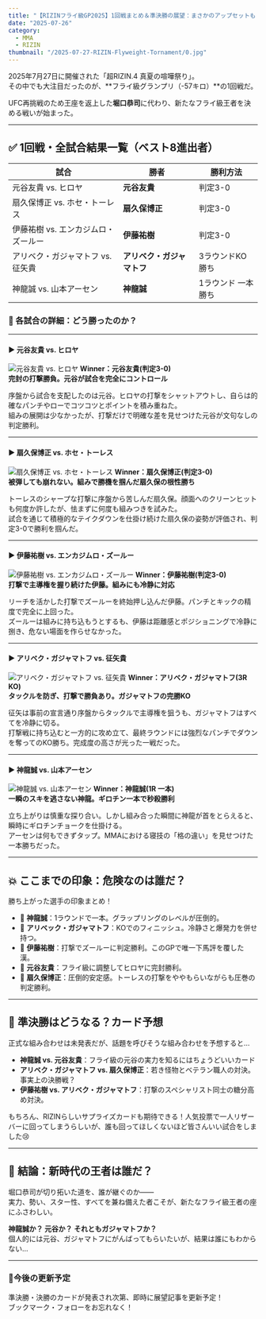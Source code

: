 ```yaml
---
title: "【RIZINフライ級GP2025】1回戦まとめ＆準決勝の展望：まさかのアップセットも！誰が新王者の座に近いのか？"
date: "2025-07-26"
category:
  - MMA
  - RIZIN
thumbnail: "/2025-07-27-RIZIN-Flyweight-Tornament/0.jpg"
---
```


2025年7月27日に開催された「超RIZIN.4 真夏の喧嘩祭り」。  
その中でも大注目だったのが、**フライ級グランプリ（-57キロ）**の1回戦だ。

UFC再挑戦のため王座を返上した**堀口恭司**に代わり、新たなフライ級王者を決める戦いが始まった。

---

## ✅ 1回戦・全試合結果一覧（ベスト8進出者）

| 試合 | 勝者 | 勝利方法 |
|------|------|-----------|
| 元谷友貴 vs. ヒロヤ | **元谷友貴** | 判定3-0 |
| 扇久保博正 vs. ホセ・トーレス | **扇久保博正** | 判定3-0 |
| 伊藤祐樹 vs. エンカジムロ・ズールー | **伊藤祐樹** | 判定3-0 |
| アリベク・ガジャマトフ vs. 征矢貴 | **アリベク・ガジャマトフ** | 3ラウンドKO勝ち |
| 神龍誠 vs. 山本アーセン | **神龍誠** | 1ラウンド 一本勝ち |

### 🧩 各試合の詳細：どう勝ったのか？

---

#### ▶ 元谷友貴 vs. ヒロヤ  
![元谷友貴 vs. ヒロヤ  ](/2025-07-27-RIZIN-Flyweight-Tornament/1.jpg)
**Winner：元谷友貴(判定3-0)**  
**完封の打撃勝負。元谷が試合を完全にコントロール**

序盤から試合を支配したのは元谷。ヒロヤの打撃をシャットアウトし、自らは的確なパンチやローでコツコツとポイントを積み重ねた。  
組みの展開は少なかったが、打撃だけで明確な差を見せつけた元谷が文句なしの判定勝利。

---

#### ▶ 扇久保博正 vs. ホセ・トーレス  
![扇久保博正 vs. ホセ・トーレス](/2025-07-27-RIZIN-Flyweight-Tornament/2.jpg)
**Winner：扇久保博正(判定3-0)**  
**被弾しても崩れない。組みで勝機を掴んだ扇久保の根性勝ち**

トーレスのシャープな打撃に序盤から苦しんだ扇久保。顔面へのクリーンヒットも何度か許したが、怯まずに何度も組みつきを試みた。  
試合を通じて積極的なテイクダウンを仕掛け続けた扇久保の姿勢が評価され、判定3-0で勝利を掴んだ。

---

#### ▶ 伊藤祐樹 vs. エンカジムロ・ズールー
![伊藤祐樹 vs. エンカジムロ・ズールー](/2025-07-27-RIZIN-Flyweight-Tornament/3.jpg) 
**Winner：伊藤祐樹(判定3-0)**  
**打撃で主導権を握り続けた伊藤。組みにも冷静に対応**

リーチを活かした打撃でズールーを終始押し込んだ伊藤。パンチとキックの精度で完全に上回った。  
ズールーは組みに持ち込もうとするも、伊藤は距離感とポジショニングで冷静に捌き、危ない場面を作らせなかった。

---

#### ▶ アリベク・ガジャマトフ vs. 征矢貴  
![アリベク・ガジャマトフ vs. 征矢貴  ](/2025-07-27-RIZIN-Flyweight-Tornament/4.jpg)
**Winner：アリベク・ガジャマトフ(3R KO)**  
**タックルを防ぎ、打撃で勝負あり。ガジャマトフの完勝KO**

征矢は事前の宣言通り序盤からタックルで主導権を狙うも、ガジャマトフはすべてを冷静に切る。  
打撃戦に持ち込むと一方的に攻め立て、最終ラウンドには強烈なパンチでダウンを奪ってのKO勝ち。完成度の高さが光った一戦だった。

---

#### ▶ 神龍誠 vs. 山本アーセン  
![神龍誠 vs. 山本アーセン](/2025-07-27-RIZIN-Flyweight-Tornament/5.jpg) 
**Winner：神龍誠(1R 一本)**  
**一瞬のスキを逃さない神龍。ギロチン一本で秒殺勝利**

立ち上がりは慎重な探り合い。しかし組み合った瞬間に神龍が首をとらえると、瞬時にギロチンチョークを仕掛ける。  
アーセンは何もできずタップ。MMAにおける寝技の「格の違い」を見せつけた一本勝ちだった。

---

## 💥 ここまでの印象：危険なのは誰だ？

勝ち上がった選手の印象まとめ！

- 🧠 **神龍誠**：1ラウンドで一本。グラップリングのレベルが圧倒的。
- 🧨 **アリベック・ガジャマトフ**：KOでのフィニッシュ。冷静さと爆発力を併せ持つ。
- 🥊 **伊藤祐樹**：打撃でズールーに判定勝利。このGPで唯一下馬評を覆した漢。
- 🥇 **元谷友貴**：フライ級に調整してヒロヤに完封勝利。
- 🧂 **扇久保博正**：圧倒的安定感。トーレスの打撃をややもらいながらも圧巻の判定勝利。

---

## 🔮 準決勝はどうなる？カード予想

正式な組み合わせは未発表だが、話題を呼びそうな組み合わせを予想すると…

- **神龍誠 vs. 元谷友貴**：フライ級の元谷の実力を知るにはちょうどいいカード
- **アリベク・ガジャマトフ vs. 扇久保博正**：若き怪物とベテラン職人の対決。事実上の決勝戦？
- **伊藤祐樹 vs. アリベク・ガジャマトフ**：打撃のスペシャリスト同士の糖分高め対決。

もちろん、RIZINらしいサプライズカードも期待できる！人気投票で一人リザーバーに回ってしまうらしいが、誰も回ってほしくないほど皆さんいい試合をしました😢

---

## 🏁 結論：新時代の王者は誰だ？

堀口恭司が切り拓いた道を、誰が継ぐのか――  
実力、勢い、スター性、すべてを兼ね備えた者こそが、新たなフライ級王者の座にふさわしい。

**神龍誠か？ 元谷か？ それともガジャマトフか？**  
個人的には元谷、ガジャマトフにがんばってもらいたいが、結果は誰にもわからない...

---

### 📌今後の更新予定
準決勝・決勝のカードが発表され次第、即時に展望記事を更新予定！  
ブックマーク・フォローをお忘れなく！
